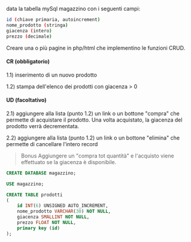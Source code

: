 data la tabella mySql magazzino con i seguenti campi:
```bash
id (chiave primaria, autoincrement)
nome_prodotto (stringa)
giacenza (intero)
prezzo (decimale)
```

Creare una o più pagine in php/html che implementino le funzioni CRUD.

#### CR (obbligatorio)
1.1) inserimento di un nuovo prodotto

1.2) stampa dell'elenco dei prodotti con giacenza > 0

#### UD (facoltativo)
2.1) aggiungere alla lista (punto 1.2) un link o un bottone "compra" che permette di acquistare il prodotto. Una volta acquistato, la giacenza del prodotto verrà decrementata.

2.2) aggiungere alla lista (punto 1.2) un link o un bottone "elimina" che permette di cancellare l'intero record

>Bonus Aggiungere un "compra tot quantità" e l'acquisto viene effettuato se la giacenza è disponibile.

```sql
CREATE DATABASE magazzino;
```



```sql
USE magazzino;
```


```sql
CREATE TABLE prodotti
(
    id INT(6) UNSIGNED AUTO_INCREMENT,
    nome_prodotto VARCHAR(30) NOT NULL,
    giacenza SMALLINT NOT NULL,
    prezzo FLOAT NOT NULL,
    primary key (id)
);
```

